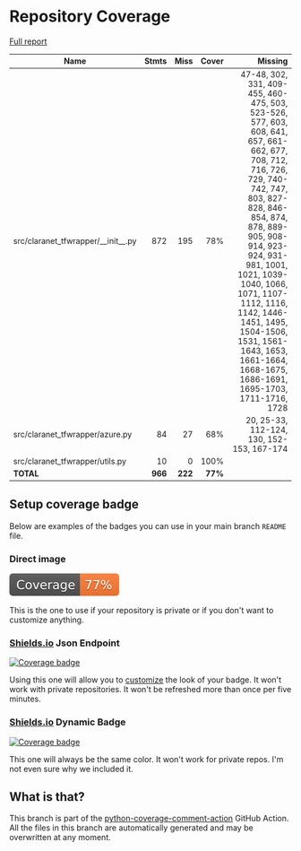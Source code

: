 # Repository Coverage

[Full report](https://htmlpreview.github.io/?https://github.com/claranet/tfwrapper/blob/python-coverage-comment-action-data/htmlcov/index.html)

| Name                                    |    Stmts |     Miss |   Cover |   Missing |
|---------------------------------------- | -------: | -------: | ------: | --------: |
| src/claranet\_tfwrapper/\_\_init\_\_.py |      872 |      195 |     78% |47-48, 302, 331, 409-455, 460-475, 503, 523-526, 577, 603, 608, 641, 657, 661-662, 677, 708, 712, 716, 726, 729, 740-742, 747, 803, 827-828, 846-854, 874, 878, 889-905, 908-914, 923-924, 931-981, 1001, 1021, 1039-1040, 1066, 1071, 1107-1112, 1116, 1142, 1446-1451, 1495, 1504-1506, 1531, 1561-1643, 1653, 1661-1664, 1668-1675, 1686-1691, 1695-1703, 1711-1716, 1728 |
| src/claranet\_tfwrapper/azure.py        |       84 |       27 |     68% |20, 25-33, 112-124, 130, 152-153, 167-174 |
| src/claranet\_tfwrapper/utils.py        |       10 |        0 |    100% |           |
|                               **TOTAL** |  **966** |  **222** | **77%** |           |


## Setup coverage badge

Below are examples of the badges you can use in your main branch `README` file.

### Direct image

[![Coverage badge](https://raw.githubusercontent.com/claranet/tfwrapper/python-coverage-comment-action-data/badge.svg)](https://htmlpreview.github.io/?https://github.com/claranet/tfwrapper/blob/python-coverage-comment-action-data/htmlcov/index.html)

This is the one to use if your repository is private or if you don't want to customize anything.

### [Shields.io](https://shields.io) Json Endpoint

[![Coverage badge](https://img.shields.io/endpoint?url=https://raw.githubusercontent.com/claranet/tfwrapper/python-coverage-comment-action-data/endpoint.json)](https://htmlpreview.github.io/?https://github.com/claranet/tfwrapper/blob/python-coverage-comment-action-data/htmlcov/index.html)

Using this one will allow you to [customize](https://shields.io/endpoint) the look of your badge.
It won't work with private repositories. It won't be refreshed more than once per five minutes.

### [Shields.io](https://shields.io) Dynamic Badge

[![Coverage badge](https://img.shields.io/badge/dynamic/json?color=brightgreen&label=coverage&query=%24.message&url=https%3A%2F%2Fraw.githubusercontent.com%2Fclaranet%2Ftfwrapper%2Fpython-coverage-comment-action-data%2Fendpoint.json)](https://htmlpreview.github.io/?https://github.com/claranet/tfwrapper/blob/python-coverage-comment-action-data/htmlcov/index.html)

This one will always be the same color. It won't work for private repos. I'm not even sure why we included it.

## What is that?

This branch is part of the
[python-coverage-comment-action](https://github.com/marketplace/actions/python-coverage-comment)
GitHub Action. All the files in this branch are automatically generated and may be
overwritten at any moment.